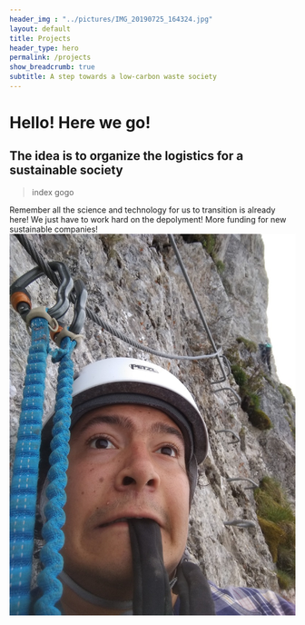 ```yaml
---
header_img : "../pictures/IMG_20190725_164324.jpg"
layout: default
title: Projects
header_type: hero
permalink: /projects
show_breadcrumb: true
subtitle: A step towards a low-carbon waste society
---
```


# Hello! Here we go!
## The idea is to organize the logistics for a sustainable society
 
 
>index gogo

Remember all the science and technology for us to transition is already here! We just have to work hard on the depolyment! More funding for new sustainable companies!
![image info](../pictures/IMG_20190616_124000.jpg)